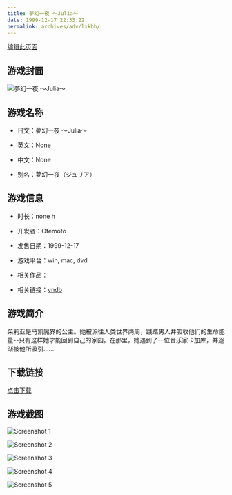 ```yaml
---
title: 夢幻一夜 ～Julia～
date: 1999-12-17 22:33:22
permalink: archives/adv/lxkbh/
---
```

[编辑此页面](https://github.com/ACG-3/ADV3-source/blob/main/source/_posts/%E5%A4%A2%E5%B9%BB%E4%B8%80%E5%A4%9C%20%EF%BD%9EJulia%EF%BD%9E.md)

## 游戏封面

![夢幻一夜 ～Julia～](https://pan.timero.xyz/d/onedrive/img_lib_001/%E5%A4%A2%E5%B9%BB%E4%B8%80%E5%A4%9C%20%EF%BD%9EJulia%EF%BD%9E_cover.avif)


## 游戏名称

- 日文：夢幻一夜 ～Julia～
- 英文：None
- 中文：None

- 别名：夢幻一夜（ジュリア）


## 游戏信息

- 时长：none h
- 开发者：Otemoto
- 发售日期：1999-12-17
- 游戏平台：win, mac, dvd
- 相关作品：

- 相关链接：[vndb](https://vndb.org/v12195)


## 游戏简介

茱莉亚是马凯魔界的公主。她被派往人类世界两周，践踏男人并吸收他们的生命能量--只有这样她才能回到自己的家园。在那里，她遇到了一位音乐家卡加库，并逐渐被他所吸引......




## 下载链接

[点击下载](https://pan.timero.xyz/onedrive/adv_lib_001/%E5%A4%A2%E5%B9%BB%E4%B8%80%E5%A4%9C%20%EF%BD%9EJulia%EF%BD%9E)


## 游戏截图


![Screenshot 1](https://pan.timero.xyz/d/onedrive/img_lib_001/%E5%A4%A2%E5%B9%BB%E4%B8%80%E5%A4%9C%20%EF%BD%9EJulia%EF%BD%9E_Screenshot_1.avif)

![Screenshot 2](https://pan.timero.xyz/d/onedrive/img_lib_001/%E5%A4%A2%E5%B9%BB%E4%B8%80%E5%A4%9C%20%EF%BD%9EJulia%EF%BD%9E_Screenshot_2.avif)

![Screenshot 3](https://pan.timero.xyz/d/onedrive/img_lib_001/%E5%A4%A2%E5%B9%BB%E4%B8%80%E5%A4%9C%20%EF%BD%9EJulia%EF%BD%9E_Screenshot_3.avif)

![Screenshot 4](https://pan.timero.xyz/d/onedrive/img_lib_001/%E5%A4%A2%E5%B9%BB%E4%B8%80%E5%A4%9C%20%EF%BD%9EJulia%EF%BD%9E_Screenshot_4.avif)

![Screenshot 5](https://pan.timero.xyz/d/onedrive/img_lib_001/%E5%A4%A2%E5%B9%BB%E4%B8%80%E5%A4%9C%20%EF%BD%9EJulia%EF%BD%9E_Screenshot_5.avif)

